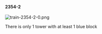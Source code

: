 #### 2354-2
![train-2354-2-0.png](https://github.com/lil-lab/nlvr/raw/master/nlvr/train/images/35/train-2354-2-0.png "train-2354-2-0.png")

There is only 1 tower with at least 1 blue block